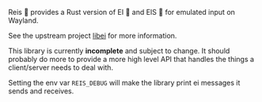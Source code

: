 Reis :rice: provides a Rust version of EI :egg: and EIS :icecream: for emulated input on Wayland.

See the upstream project [libei](https://gitlab.freedesktop.org/libinput/libei) for more information.

This library is currently **incomplete** and subject to change. It should probably do more to provide a more high level API that handles the things a client/server needs to deal with.

Setting the env var `REIS_DEBUG` will make the library print ei messages it sends and receives.
